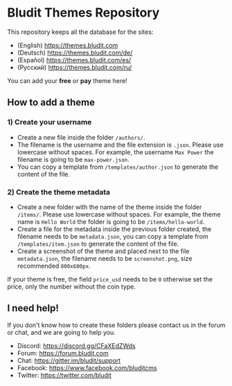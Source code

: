 # Bludit Themes Repository
This repository keeps all the database for the sites:
- (English) https://themes.bludit.com
- (Deutsch) https://themes.bludit.com/de/
- (Español) https://themes.bludit.com/es/
- (Русский) https://themes.bludit.com/ru/

You can add your **free** or **pay** theme here!

## How to add a theme
### 1) Create your username
- Create a new file inside the folder `/authors/`.
- The filename is the username and the file extension is `.json`. Please use lowercase without spaces. For example, the username `Max Power` the filename is going to be `max-power.json`.
- You can copy a template from `/templates/author.json` to generate the content of the file.

### 2) Create the theme metadata
- Create a new folder with the name of the theme inside the folder `/items/`. Please use lowercase without spaces. For example, the theme name is `Hello World` the folder is going to be `/items/hello-world`.
- Create a file for the metadata inside the previous folder created, the filename needs to be `metadata.json`, you can copy a template from `/templates/item.json` to generate the content of the file.
- Create a screenshot of the theme and placed next to the file `metadata.json`, the filename needs to be `screenshot.png`, size recommended `800x600px`.

If your theme is free, the field `price_usd` needs to be `0` otherwise set the price, only the number without the coin type.

## I need help!
If you don't know how to create these folders please contact us in the forum or chat, and we are going to help you.
- Discord: https://discord.gg/CFaXEdZWds
- Forum: https://forum.bludit.com
- Chat: https://gitter.im/bludit/support
- Facebook: https://www.facebook.com/bluditcms
- Twitter: https://twitter.com/bludit
